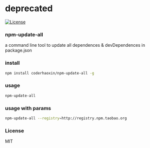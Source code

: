 # deprecated

[![License][license-img]][license-url]

### npm-update-all
a command line tool to update all dependences & devDependences in package.json

### install
```bash
npm install coderhaoxin/npm-update-all -g
```

### usage
```bash
npm-update-all
```

### usage with params
```bash
npm-update-all --registry=http://registry.npm.taobao.org
```

### License
MIT

[npm-img]: https://img.shields.io/npm/v/npm-update-all.svg?style=flat-square
[npm-url]: https://npmjs.org/package/npm-update-all
[license-img]: http://img.shields.io/badge/license-MIT-green.svg?style=flat-square
[license-url]: http://opensource.org/licenses/MIT
[david-img]: https://img.shields.io/david/coderhaoxin/npm-update-all.svg?style=flat-square
[david-url]: https://david-dm.org/coderhaoxin/npm-update-all
